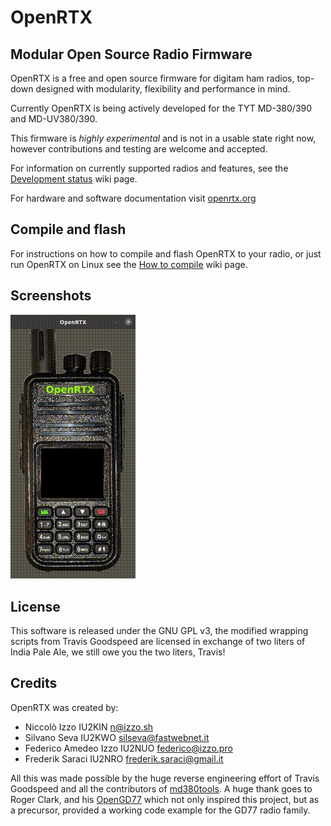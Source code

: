 # OpenRTX
## Modular Open Source Radio Firmware

OpenRTX is a free and open source firmware for digitam ham radios, top-down designed
with modularity, flexibility and performance in mind.

Currently OpenRTX is being actively developed for the TYT MD-380/390 and MD-UV380/390.

This firmware is *highly experimental* and is not in a usable state right now,
however contributions and testing are welcome and accepted.

For information on currently supported radios and features, see the [Development status](https://github.com/n1zzo/OpenRTX/wiki/Development-status) wiki page.

For hardware and software documentation visit [openrtx.org](https://openrtx.org/)

## Compile and flash

For instructions on how to compile and flash OpenRTX to your radio,
or just run OpenRTX on Linux see the [How to compile](https://github.com/n1zzo/OpenRTX/wiki/How-to-compile) wiki page.

## Screenshots
<img src="assets/splash.gif" width="200" height="auto">

## License

This software is released under the GNU GPL v3, the modified wrapping scripts
from Travis Goodspeed are licensed in exchange of two liters of India Pale Ale,
we still owe you the two liters, Travis!

## Credits

OpenRTX was created by:

- Niccolò Izzo IU2KIN <n@izzo.sh>
- Silvano Seva IU2KWO <silseva@fastwebnet.it>
- Federico Amedeo Izzo IU2NUO <federico@izzo.pro>
- Frederik Saraci IU2NRO <frederik.saraci@gmail.it>

All this was made possible by the huge reverse engineering effort of
Travis Goodspeed and all the contributors of [md380tools](https://github.com/travisgoodspeed/md380tools).
A huge thank goes to Roger Clark, and his [OpenGD77](https://github.com/rogerclarkmelbourne/OpenGD77) which not only inspired this project, but as a precursor, provided a working code example for the GD77 radio family.

